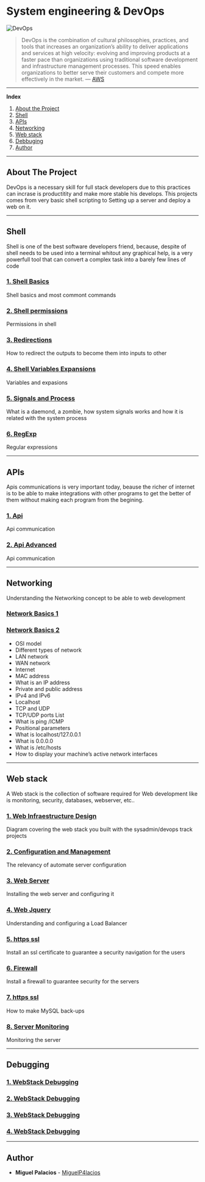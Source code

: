 # System engineering & DevOps


![DevOps](https://i.imgur.com/MNG31hK.gifv)

> DevOps is the combination of cultural philosophies, practices, and tools that increases an organization’s ability to deliver applications and services at high velocity: evolving and improving products at a faster pace than organizations using traditional software development and infrastructure management processes. This speed enables organizations to better serve their customers and compete more effectively in the market.  — [AWS](https://aws.amazon.com/devops/what-is-devops/?nc1=h_ls)

---

**Index**

1. [About the Project](#about-the-project)
1. [Shell](#shell)
1. [APIs](#APIs)
1. [Networking](#networking)
1. [Web stack](#web-stack)
1. [Debbuging](#debugging)
1. [Author](#author)

---
## About The Project

DevOps is a necessary skill for full stack developers due to this practices can incrase is productitity and make more stable his develops. This projects comes from very basic shell scripting to Setting up a server and deploy a web on it.

---
## Shell
Shell is one of the best software developers friend, because, despite of shell needs to be used into a terminal whitout any graphical help, is a very powerfull tool that can convert a complex task into a barely few lines of code

### [1. Shell Basics](./0x00-shell_basics)
Shell basics and most commont commands 

### [2. Shell permissions](./0x01-shell_permissions)
Permissions in shell

### [3. Redirections](./0x02-shell_redirections)
How to redirect the outputs to become them into inputs to other

### [4. Shell Variables Expansions](./0x03-shell_variables_expansions)
Variables and expasions

### [5. Signals and Process](./0x05-processes_and_signals)
What is a daemond, a zombie, how system signals works and how it is related with the system process

### [6. RegExp](./0x06-regular_expressions)
Regular expressions

---

## APIs
Apis communications is very important today, beause the richer of internet is to be able to make integrations with other programs to get the better of them without making each program from the begining.

### [1. Api](./0x15-api)
Api communication

### [2. Api Advanced](./0x16-api_advanced)
Api communication

---

## Networking
Understanding the Networking concept to be able to web development

### [Network Basics 1](./0x07-networking_basics)
### [Network Basics 2](./0x08-networking_basics_2)
* OSI model
* Different types of network
* LAN network
* WAN network
* Internet
* MAC address
* What is an IP address
* Private and public address
* IPv4 and IPv6
* Localhost
* TCP and UDP
* TCP/UDP ports List
* What is ping /ICMP
* Positional parameters
* What is localhost/127.0.0.1
* What is 0.0.0.0
* What is /etc/hosts
* How to display your machine’s active network interfaces


---

## Web stack
A Web stack is the collection of software required for Web development like is monitoring, security, databases, webserver, etc..

### [1. Web Infraestructure Design](./0x09-web_infrastructure_design)
Diagram covering the web stack you built with the sysadmin/devops track projects

### [2. Configuration and Management](./0x0A-configuration_management)
The relevancy of automate server configuration

### [3. Web Server](./0x0C-web_server)
Installing the web server and configuring it

### [4. Web Jquery](./0x0F-load_balancer)
Understanding and configuring a Load Balancer

### [5. https ssl](./0x10-https_ssl)
Install an ssl certificate to guarantee a security navigation for the users

### [6. Firewall](./0x13-firewall)
Install a firewall to guarantee security for the servers

### [7. https ssl](./0x14-mysql)
How to make MySQL back-ups

### [8. Server Monitoring](./0x18-webstack_monitoring)
Monitoring the server

---

## Debugging
### [1. WebStack Debugging](./0x0D-web_stack_debugging_0)
### [2. WebStack Debugging](./0x0E-web_stack_debugging_1)
### [3. WebStack Debugging](./0x12-web_stack_debugging_2)
### [4. WebStack Debugging](./0x17-web_stack_debugging_3)


---

## Author
* **Miguel Palacios** - [MiguelP4lacios](https://github.com/MiguelP4lacios)